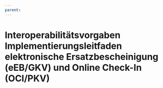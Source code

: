 ```yaml
---
parent:
---
```

# Interoperabilitätsvorgaben Implementierungsleitfaden elektronische Ersatzbescheinigung (eEB/GKV) und Online Check-In (OCI/PKV)
